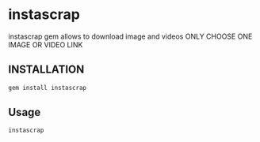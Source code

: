 # instascrap
instascrap gem allows to download image and videos
ONLY CHOOSE ONE IMAGE OR VIDEO LINK

## INSTALLATION

```bash
gem install instascrap
```

## Usage
```bash
instascrap
```
